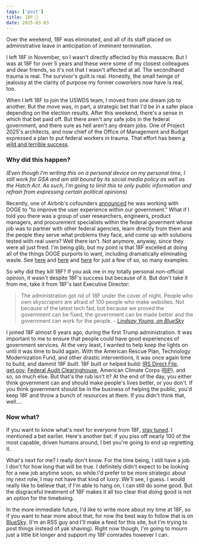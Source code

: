 ```yaml
---
tags: ['post']
title: 18F 🫡
date: 2025-03-03
---
```


Over the weekend, 18F was eliminated, and all of its staff placed on administrative leave in anticipation of imminent termination.

I left 18F in November, so I wasn't directly affected by this massacre. But I was at 18F for over 5 years and these were some of my closest colleagues and dear friends, so it's not that I wasn't affected at all. The secondhand trauma is real. The survivor's guilt is real. Honestly, the small twinge of jealousy at the clarity of purpose my former coworkers now have is real, too.

When I left 18F to join the USWDS team, I moved from one dream job to another. But the move was, in part, a strategic bet that I'd be in a safer place depending on the election results. After this weekend, there's a sense in which that bet paid off. But there aren't any safe jobs in the federal government, and there sure as hell aren't any dream jobs. One of Project 2025's architects, and now chief of the Office of Management and Budget expressed a plan to put federal workers in trauma. That effort has been [a wild and terrible success](https://donmoynihan.substack.com/p/the-weaponization-of-trauma).

### Why did this happen?

*(Even though I'm writing this on a personal device on my personal time, I still work for GSA and am still bound by its social media policy as well as the Hatch Act. As such, I'm going to limit this to only public information and refrain from expressing certain political opinions)*

Recently, one of Airbnb's cofounders [announced](https://www.nytimes.com/2025/02/27/us/politics/joe-gebbia-airbnb-trump-elon-musk-doge.html) he was working with DOGE to "to improve the user experience within our government." What if I told you there was a group of user researchers, engineers, product managers, and procurement specialists within the federal goverment whose job was to partner with other federal agencies, learn directly from them and the people they serve what problems they face, and come up with solutions tested with real users? Well there isn't. Not anymore, anyway, since they were all just fired. I'm being glib, but my point is that 18F excelled at doing all of the things DOGE purports to want, including dramatically eliminating waste. See [here](https://bsky.app/profile/danhon.com/post/3ljfzhay7s22d) and [here](https://bsky.app/profile/ronbronson.com/post/3ljdlj4yicc2l) and [here](https://bsky.app/profile/waldo.net/post/3ljdal256mk26) for just a few of so, so many examples.

So why did they kill 18F? If you ask me in my totally personal non-official opinion, it wasn't despite 18F's success but because of it. But don't take it from me, take it from 18F's last Executive Director:
> The administration got rid of 18F under the cover of night. People who own skyscrapers are afraid of 100 people who make websites.
Not because of the latest tech fad, but because we proved the government can be fixed, the government can be made better and the government can work for the people. - <cite>[Lindsay Young, on BlueSky](https://bsky.app/profile/not-young.bsky.social/post/3ljegih3lds2n)</cite>

I joined 18F almost 6 years ago, during the first Trump administration. It was important to me to ensure that people could have good experiences of government services. At the very least, I wanted to help keep the lights on until it was time to build again. With the American Rescue Plan, Technology Modernization Fund, and other drastic interventions, it was once again time to build, and dammit 18F *built*. 18F built or helped build: [IRS Direct File](https://directfile.irs.gov/), [get.gov](https://get.gov), [Federal Audit Clearinghouse](https://www.fac.gov/), American Climate Corps ([RIP](https://en.wikipedia.org/wiki/American_Climate_Corps)), and so, so much else. But that's the rub isn't it? At the end of the day, you either think government can and should make people's lives better, or you don't. If you think government should be in the business of helping the public, you'd keep 18F and throw a bunch of resources at them. If you didn't think that, well....


### Now what?

If you want to know what's next for everyone from 18F, [stay tuned](https://18f.org/). I mentioned a bet earlier. Here's another bet: if you piss off nearly 100 of the most capable, driven humans around, I bet you're going to end up regretting it.

What's next for me? I really don't know. For the time being, I still have a job. I don't for how long that will be true. I definitely didn't expect to be looking for a new job anytime soon, so while I'd prefer to be more strategic about my next rolw, I may not have that kind of luxry. We'll see, I guess. I would really like to believe that, if I'm able to hang on, I can still do some good. But the disgraceful treatment of 18F makes it all too clear that doing good is not an option for the timebeing.

In the more immediate future, I'd like to write more about my time at 18F, so if you want to hear more about that, for now the best way to follow that is on [BlueSky](https://bsky.app/profile/matthenry.fyi). (I'm an RSS guy and I'll make a feed for this site, but I'm trying to post things instead of yak shaving). Right now though, I'm going to mourn just a little bit longer and support my 18F comrades however I can.
